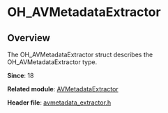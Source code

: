 # OH_AVMetadataExtractor

## Overview

The OH_AVMetadataExtractor struct describes the OH_AVMetadataExtractor type.

**Since**: 18

**Related module**: [AVMetadataExtractor](capi-avmetadataextractor.md)

**Header file**: [avmetadata_extractor.h](capi-avmetadata-extractor-h.md)
